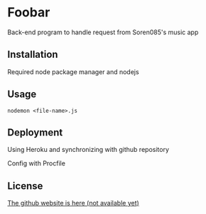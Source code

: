 # Foobar

Back-end program to handle request from Soren085's music app

## Installation

Required node package manager and nodejs

## Usage

```
nodemon <file-name>.js

```

## Deployment
Using Heroku and synchronizing with github repository

Config with Procfile

## License
<!-- TODO insert website -->
[The github website is here (not available yet)]()